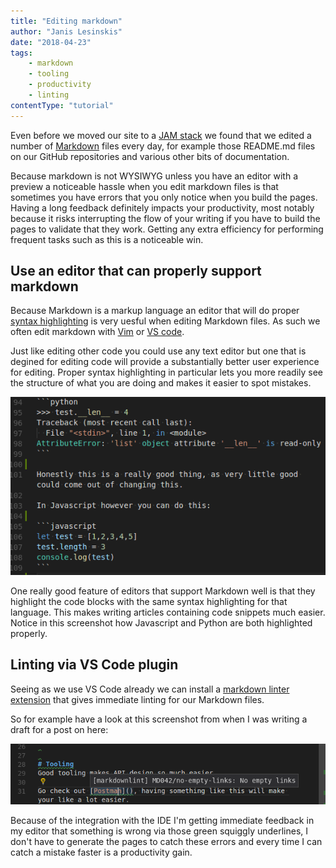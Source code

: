 ```yaml
---
title: "Editing markdown"
author: "Janis Lesinskis"
date: "2018-04-23"
tags:
    - markdown
    - tooling
    - productivity
    - linting
contentType: "tutorial"
---
```


Even before we moved our site to a [JAM stack](https://jamstack.org/) we found that we edited a number of [Markdown](https://en.wikipedia.org/wiki/Markdown) files every day, for example those README.md files on our GitHub repositories and various other bits of documentation.

Because markdown is not WYSIWYG unless you have an editor with a preview a noticeable hassle when you edit markdown files is that sometimes you have errors that you only notice when you build the pages.
Having a long feedback definitely impacts your productivity, most notably because it risks interrupting the flow of your writing if you have to build the pages to validate that they work.
Getting any extra efficiency for performing frequent tasks such as this is a noticeable win.

## Use an editor that can properly support markdown

Because Markdown is a markup language an editor that will do proper [syntax highlighting](https://en.wikipedia.org/wiki/Syntax_highlighting) is very uesful when editing Markdown files. As such we often edit markdown with [Vim](https://www.vim.org/) or [VS code](https://code.visualstudio.com/).

Just like editing other code you could use any text editor but one that is degined for editing code will provide a substantially better user experience for editing. Proper syntax highlighting in particular lets you more readily see the structure of what you are doing and makes it easier to spot mistakes.

![example of syntax highlighting of code snippets when editing markdown](markdownSyntaxHighlighting.png "Syntax highlighting of embedded code snippets")

One really good feature of editors that support Markdown well is that they highlight the code blocks with the same syntax highlighting for that language. This makes writing articles containing code snippets much easier. Notice in this screenshot how Javascript and Python are both highlighted properly.

## Linting via VS Code plugin

Seeing as we use VS Code already we can install a [markdown linter extension](https://github.com/DavidAnson/vscode-markdownlint) that gives immediate linting for our Markdown files.

So for example have a look at this screenshot from when I was writing a draft for a post on here:

![example of linter UX in VS Code](markdownLinter.png "VS Code markdownlint extension")

Because of the integration with the IDE I'm getting immediate feedback in my editor that something is wrong via those green squiggly underlines, I don't have to generate the pages to catch these errors and every time I can catch a mistake faster is a productivity gain.